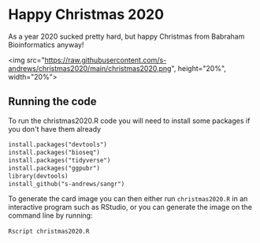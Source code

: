 Happy Christmas 2020
====================

As a year 2020 sucked pretty hard, but happy Christmas from Babraham Bioinformatics anyway!

<img src="https://raw.githubusercontent.com/s-andrews/christmas2020/main/christmas2020.png", height="20%", width="20%">

Running the code
----------------
To run the christmas2020.R code you will need to install some packages if you don't have them already

```
install.packages("devtools")
install.packages("bioseq")
install.packages("tidyverse")
install.packages("ggpubr")
library(devtools)
install_github("s-andrews/sangr")
```
To generate the card image you can then either run ```christmas2020.R``` in an interactive program such as RStudio, or you can generate the image on the command line by running:

```Rscript christmas2020.R```



